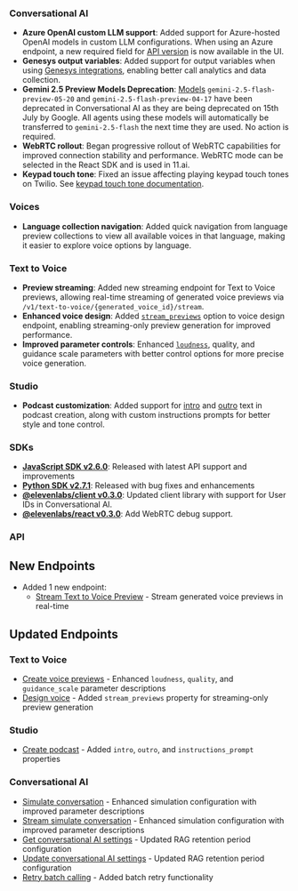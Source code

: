 ### Conversational AI

- **Azure OpenAI custom LLM support**: Added support for Azure-hosted OpenAI models in custom LLM configurations. When using an Azure endpoint, a new required field for [API version](/docs/api-reference/agents/create#request.body.conversation_config.agent.prompt.custom_llm.api_version) is now available in the UI.
- **Genesys output variables**: Added support for output variables when using [Genesys integrations](/docs/conversational-ai/phone-numbers/c-caa-s-integrations/genesys), enabling better call analytics and data collection.
- **Gemini 2.5 Preview Models Deprecation**: [Models](/docs/api-reference/agents/create#request.body.conversation_config.agent.prompt.llm) `gemini-2.5-flash-preview-05-20` and `gemini-2.5-flash-preview-04-17` have been deprecated in Conversational AI as they are being deprecated on 15th July by Google. All agents using these models will automatically be transferred to `gemini-2.5-flash` the next time they are used. No action is required.
- **WebRTC rollout**: Began progressive rollout of WebRTC capabilities for improved connection stability and performance. WebRTC mode can be selected in the React SDK and is used in 11.ai.
- **Keypad touch tone**: Fixed an issue affecting playing keypad touch tones on Twilio. See [keypad touch tone documentation](/docs/conversational-ai/customization/tools/system-tools/play-keypad-touch-tone).

### Voices

- **Language collection navigation**: Added quick navigation from language preview collections to view all available voices in that language, making it easier to explore voice options by language.

### Text to Voice

- **Preview streaming**: Added new streaming endpoint for Text to Voice previews, allowing real-time streaming of generated voice previews via `/v1/text-to-voice/{generated_voice_id}/stream`.
- **Enhanced voice design**: Added [`stream_previews`](/docs/api-reference/text-to-voice/design#request.body.stream_previews) option to voice design endpoint, enabling streaming-only preview generation for improved performance.
- **Improved parameter controls**: Enhanced [`loudness`](/docs/api-reference/text-to-voice/design#request.body.loudness), quality, and guidance scale parameters with better control options for more precise voice generation.

### Studio

- **Podcast customization**: Added support for [intro](/docs/api-reference/studio/create-podcast#request.body.intro) and [outro](/docs/api-reference/studio/create-podcast#request.body.outro) text in podcast creation, along with custom instructions prompts for better style and tone control.

### SDKs

- **[JavaScript SDK v2.6.0](https://github.com/elevenlabs/elevenlabs-js)**: Released with latest API support and improvements
- **[Python SDK v2.7.1](https://github.com/elevenlabs/elevenlabs-python)**: Released with bug fixes and enhancements
- **[@elevenlabs/client v0.3.0](https://github.com/elevenlabs/packages/tree/main/packages/client)**: Updated client library with support for User IDs in Conversational AI.
- **[@elevenlabs/react v0.3.0](https://github.com/elevenlabs/packages/tree/main/packages/react)**: Add WebRTC debug support.

### API

<Accordion title="View API changes">

## New Endpoints

- Added 1 new endpoint:
  - [Stream Text to Voice Preview](/docs/api-reference/text-to-voice/stream) - Stream generated voice previews in real-time

## Updated Endpoints

### Text to Voice

- [Create voice previews](/docs/api-reference/text-to-voice/create) - Enhanced `loudness`, `quality`, and `guidance_scale` parameter descriptions
- [Design voice](/docs/api-reference/text-to-voice/design) - Added `stream_previews` property for streaming-only preview generation

### Studio

- [Create podcast](/docs/api-reference/studio/create-podcast) - Added `intro`, `outro`, and `instructions_prompt` properties

### Conversational AI

- [Simulate conversation](/docs/api-reference/agents/simulate-conversation) - Enhanced simulation configuration with improved parameter descriptions
- [Stream simulate conversation](/docs/api-reference/agents/simulate-conversation-stream) - Enhanced simulation configuration with improved parameter descriptions
- [Get conversational AI settings](/docs/api-reference/workspace/get) - Updated RAG retention period configuration
- [Update conversational AI settings](/docs/api-reference/workspace/update) - Updated RAG retention period configuration
- [Retry batch calling](/docs/api-reference/batch-calling/retry) - Added batch retry functionality

</Accordion>
